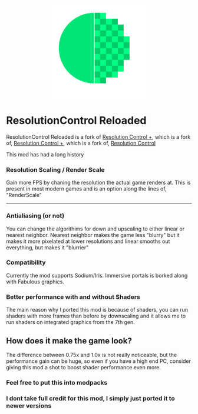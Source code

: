 <p align="center">
	<img width=256px src="GitHub/logo.png" />
</p>

# ResolutionControl Reloaded

ResolutionControl Reloaded is a fork of [Resolution Control +](https://github.com/trisk/Resolution-Control), which is a fork of, [Resolution Control +](https://github.com/UltimateBoomer/Resolution-Control), which is a fork of, [Resolution Control](https://github.com/juliand665/Resolution-Control)

This mod has had a long history

### Resolution Scaling / Render Scale

Gain more FPS by chaning the resolution the actual game renders at. This is present in most modern games and is an option along the lines of, "RenderScale"

---

### Antialiasing (or not)

You can change the algorithims for down and upscaling to either linear or nearest neighbor. Nearest neighbor makes the game less "blurry" but it makes it more pixelated at lower resolutions and linear smooths out everything, but makes it "blurrier"

### Compatibility

Currently the mod supports Sodium/Iris. Immersive portals is borked along with Fabulous graphics.

### Better performance with and without Shaders

The main reason why I ported this mod is because of shaders, you can run shaders with more frames than before by downscaling and it allows me to run shaders on integrated graphics from the 7th gen. 

## How does it make the game look?

The difference between 0.75x and 1.0x is not really noticeable, but the performance gain can be huge, so even if you have a high end PC, consider giving this mod a shot to boost shader performance even more.

### Feel free to put this into modpacks

### I dont take full credit for this mod, I simply just ported it to newer versions

